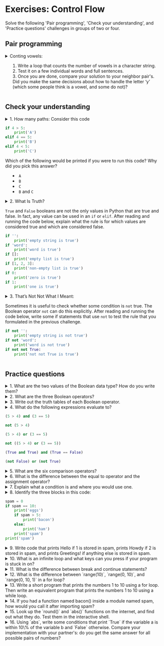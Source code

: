 # Exercises: Control Flow #

Solve the following 'Pair programming', 'Check your understanding', and 'Practice questions' challenges in groups of two or four.

## Pair programming ##

<details>
<summary> Conting vowels:

1. Write a loop that counts the number of vowels in a character string.
2. Test it on a few individual words and full sentences.
3. Once you are done, compare your solution to your neighbor pair's. Did you make the same decisions about how to handle the letter ‘y’ (which some people think is a vowel, and some do not)?

</summary>

_ANSWER_

```py
vowels = 'aeiouAEIOU'
sent = 'Mary had a little lamb.'
count = 0

for char in sentence:
    if char in vowels:
        count += 1

print(f'The number of vowels in this string is {count}')
```
</details>

## Check your understanding ##

<details>
<summary> 
1. How many paths: Consider this code

```py
if 4 > 5:
    print('A')
elif 4 == 5:
    print('B')
elif 4 < 5:
    print('C')
```

Which of the following would be printed if you were to run this code? Why did you pick this answer?

* `A`
* `B`
* `C`
* `B` and `C`

</summary>

_ANSWER_

* C

</details>


<details>
<summary>
2. What Is Truth? 

`True` and `False` booleans are not the only values in Python that are true and false. In fact, any value can be used in an `if` or `elif`. After reading and running the code below, explain what the rule is for which values are considered true and which are considered false.

```py
if '':
    print('empty string is true')
if 'word':
    print('word is true')
if []:
    print('empty list is true')
if [1, 2, 3]:
    print('non-empty list is true')
if 0:
    print('zero is true')
if 1:
    print('one is true')
```

</summary>

_ANSWER_

a truthy value is a value that is considered true when encountered in a Boolean context, and a falsy (sometimes falsey) is a value that is considered false in a Boolean context

* empty strings are 'falsy' which means they are considered false in a Boolean context, so you can just use `not` string
* non-empty strings are 'truthy' which means they are considered true in a Boolean context
* empty lists are 'falsy' which means they are considered false in a Boolean context, so you can just use `not` list
* non-empty lists are 'truthy' which means they are considered true in a Boolean context
* 0 is 'falsy'
* 1 is 'truthy'

</details>


<details>
<summary>
3. That’s Not Not What I Meant:

Sometimes it is useful to check whether some condition is `not` true. The Boolean operator `not` can do this explicitly. After reading and running the code below, write some if statements that use `not` to test the rule that you formulated in the previous challenge.

```py
if not '':
    print('empty string is not true')
if not 'word':
    print('word is not true')
if not not True:
    print('not not True is true')
```

</summary>

_ANSWER_

```py
if not '':
    print('empty string is falsy')
if not not 'word':
    print('word is true')
if not []:
    print('empty list is falsy')
if [1, 2, 3]:
    print('non-empty list is true')
if not 0:
    print('zero is falsy')
if 1:
    print('one is true')
```
</details>

## Practice questions ##

<details>
<summary>
1. What are the two values of the Boolean data type? How do you write them?

</summary>

_ANSWER_

`True` and `False`

</details>

<details>
<summary>
2. What are the three Boolean operators?

</summary>

_ANSWER_

There are three logical operators that are used to compare values. They evaluate expressions down to Boolean values, returning either `True` or `False` . These operators are `and`, `or`, and `not`

</details>

<details>
<summary>
3. Write out the truth tables of each Boolean operator.

</summary>

_ANSWER_


| Expression | `True` AND `True` | `True` AND `False` | `False` AND `True` | `False` AND `False` |
| - | :-: | :-: | :-: | :-: |
| Evaluates to...  | __T__ | __F__ | __F__ | __F__ |

| Expression | `True` OR `True` | `True` OR `False` | `False` OR `True` | `False` OR `False` |
| - | :-: | :-: | :-: | :-: |
| Evaluates to...  | __T__ | __T__ | __T__ | __F__ |

| Expression | NOT `True` | NOT `False` |
| - | :-: | :-: |
| Evaluates to...  | __F__ | __T__ |
</details>

<details>
<summary>
4. What do the following expressions evaluate to?

```py
(5 > 4) and (3 == 5)

not (5 > 4)

(5 > 4) or (3 == 5)

not ((5 > 4) or (3 == 5))

(True and True) and (True == False)

(not False) or (not True)
```

</summary>

_ANSWER_

```py
False

False

True

False

False

True
```

</details>


<details>
<summary>
5. What are the six comparison operators?

</summary>

_ANSWER_

| Operator | Meaning |
| - | - |
| `==` | equal to|
| `!=` | not equal to|
| `<` | less than |
| `>` | greater than |
| `<=` | less than or equal to |
| `>=` | greater than or equal to |

</details>

<details>
<summary>
6. What is the difference between the equal to operator and the assignment operator?

</summary>

_ANSWER_

`==` test equality between two values

`=` assigns value to variable

</details>

<details>
<summary>
7. Explain what a condition is and where you would use one.

</summary>

_ANSWER_

a) An expression in the context of control flow, e.g., `x > y`

b) Decision making in program execution. A conditional statement perform different computations or actions depending on whether a specific Boolean constraint evaluates to `True` or `False`. Conditional statements are handled by `if` statements in Python.

</details>

<details>
<summary>
8. Identify the three blocks in this code:

```py
spam = 0
if spam == 10:
    print('eggs')
    if spam > 5:
        print('bacon')
    else:
        print('ham')
    print('spam')
print('spam')
```

</summary>

_ANSWER_

after `if`, `if`, `else`

</details>

<details>
<summary>
9. Write code that prints Hello if 1 is stored in spam, prints Howdy if 2 is stored in spam, and prints Greetings! if anything else is stored in spam.

</summary>

_ANSWER_

```py
spam = 3
if spam == 1:
    print('Hello')
elif spam == 2:
    print('Howdy')
else:
    print('Greetings')
```

</details>

<details>
<summary>
10. What is an infinite loop and what keys can you press if your program is stuck in on?

</summary>

_ANSWER_

```py
while True:
    print('stuck in the loop')
```

KeyboardInterrupt: `ctrl + c` or `cmd + c`

</details>

<details>
<summary>
11. What is the difference between break and continue statements?

</summary>

_ANSWER_

The `break` statement terminates the loop containing it. Control of the program flows to the statement immediately after the body of the loop. If the break statement is inside a nested loop (loop inside another loop), the `break` statement will terminate the innermost loop.

The `continue` statement is used to skip the rest of the code inside a loop for the current iteration only. Loop does not terminate but continues on with the next iteration.

</details>

<details>
<summary>
12. What is the difference between `range(10)`, `range(0, 10)`, and `range(0, 10, 1)` in a for loop?

</summary>

_ANSWER_

There is no difference/explication of default parameter values.

</details>

<details>
<summary>
13. Write a short program that prints the numbers 1 to 10 using a for loop. Then write an equivalent program that prints the numbers 1 to 10 using a while loop.

</summary>

_ANSWER_

```py
for i in range(1, 11):
    print(i)

i = 1
while i <= 10:
    print(i)
    i += 1
```

</details>

<details>
<summary>
14. If you had a function named bacon() inside a module named spam, how would you call it after importing spam?

</summary>

_ANSWER_


```py
from spam import bacon

bacon()

# or

import spam

spam.bacon()

```

</details>

<details>
<summary>
15. Look up the `round()` and `abs()` functions on the internet, and find out what they do. Test them in the interactive shell.

</summary>

_ANSWER_


```py
help(round)

Help on built-in function round in module builtins:

round(...)
    round(number[, ndigits]) -> number

    Round a number to a given precision in decimal digits (default 0 digits).
    This returns an int when called with one argument, otherwise the
    same type as the number. ndigits may be negative.

help(abs)

Help on built-in function abs in module builtins:

abs(x, /)
    Return the absolute value of the argument.
```

</details>


<details>
<summary>
16. Using `abs`, write some conditions that print `True` if the variable a is within 10\% of the variable b and `False` otherwise. Compare your implementation with your partner's: do you get the same answer for all possible pairs of numbers?

</summary>

_ANSWER_

```py
a = 5
b = 5.1

if abs(a - b) <= 0.1 * abs(b):
    print('True')
else:
    print('False')
```

```py
print(abs(a - b) <= 0.1 * abs(b))
```

</details>